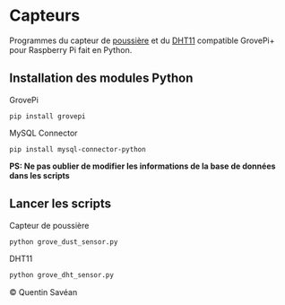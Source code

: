 # Capteurs

Programmes du capteur de [poussière](https://www.seeedstudio.com/Grove-Dust-Sensor-PPD42NS.html) et du [DHT11](https://www.seeedstudio.com/Grove-Temperature-Humidity-Sensor-DHT11.html) compatible GrovePi+ pour Raspberry Pi fait en Python.

## Installation des modules Python

GrovePi

```pip
pip install grovepi
```
MySQL Connector

```pip
pip install mysql-connector-python
```

**PS: Ne pas oublier de modifier les informations de la base de données dans les scripts**

## Lancer les scripts

Capteur de poussière
```python
python grove_dust_sensor.py
```
DHT11
```python
python grove_dht_sensor.py
```

© Quentin Savéan
